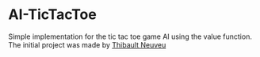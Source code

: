 # AI-TicTacToe
Simple implementation for the tic tac toe game AI using the value function.
The initial project was made by [Thibault Neuveu](https://github.com/thibo73800/aihub/blob/master/rl/sticks.py)
